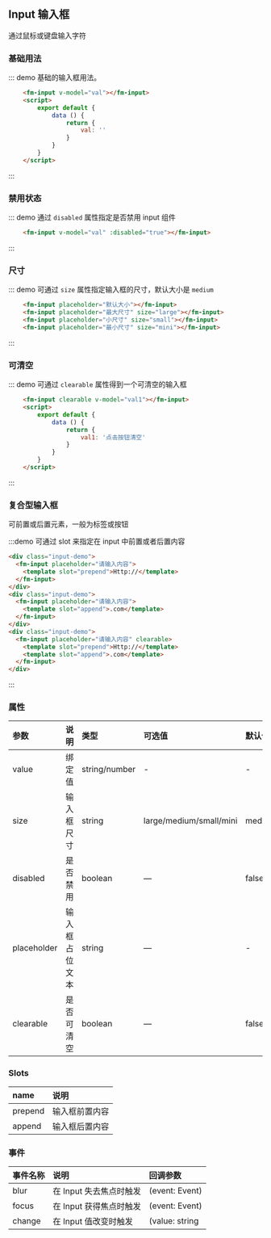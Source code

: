 <script>
    export default {
        data () {
            return {
                val: '',
                val1: '点击按钮清空'
            }
        },

        watch: {
            val (value) {
                console.log('input value', value);
            }
        }
    }
</script>
<style>
    .input-demo {
        margin-bottom: 15px;
    }
</style>   
## Input 输入框
通过鼠标或键盘输入字符

### 基础用法

::: demo 基础的输入框用法。
```html
    <fm-input v-model="val"></fm-input> 
    <script>
        export default {
            data () {
                return {
                    val: ''
                }
            }
        }
    </script>    
```
:::

### 禁用状态
::: demo 通过 `disabled` 属性指定是否禁用 input 组件
```html
    <fm-input v-model="val" :disabled="true"></fm-input>   
```
:::

### 尺寸
::: demo 可通过 `size` 属性指定输入框的尺寸，默认大小是 `medium`
```html
    <fm-input placeholder="默认大小"></fm-input>   
    <fm-input placeholder="最大尺寸" size="large"></fm-input>
    <fm-input placeholder="小尺寸" size="small"></fm-input>
    <fm-input placeholder="最小尺寸" size="mini"></fm-input>
```
:::

### 可清空

::: demo 可通过 `clearable` 属性得到一个可清空的输入框
```html
    <fm-input clearable v-model="val1"></fm-input>
    <script>
        export default {
            data () {
                return {
                    val1: '点击按钮清空'
                }
            }
        }
    </script>   
```
:::

### 复合型输入框
可前置或后置元素，一般为标签或按钮

:::demo 可通过 slot 来指定在 input 中前置或者后置内容
```html
<div class="input-demo">
  <fm-input placeholder="请输入内容">
    <template slot="prepend">Http://</template>
  </fm-input>
</div>
<div class="input-demo">
  <fm-input placeholder="请输入内容">
    <template slot="append">.com</template>
  </fm-input>
</div>
<div class="input-demo">
  <fm-input placeholder="请输入内容" clearable>
    <template slot="prepend">Http://</template>
    <template slot="append">.com</template>
  </fm-input>
</div>
``` 
:::

### 属性
| 参数      | 说明          | 类型      | 可选值                           | 默认值  |
| :---------- | :-------------- | :---------- | :--------------------------------  | :-------- |
| value | 绑定值 | string/number | - | - |
| size | 输入框尺寸 | string | large/medium/small/mini | medium |
| disabled | 是否禁用 | boolean | — | false |
| placeholder | 输入框占位文本	 | string | — | - |
| clearable | 是否可清空	 | boolean | — | false |

### Slots
| name      | 说明          |
| :---------- | :-------------- |
| prepend | 输入框前置内容 | 
| append | 输入框后置内容 | 

### 事件
| 事件名称	      | 说明          | 回调参数 |
| :---------- | :-------------- | :---------- |
| blur | 在 Input 失去焦点时触发 | (event: Event) |
| focus | 在 Input 获得焦点时触发 | (event: Event) |
| change | 在 Input 值改变时触发 | (value: string | number) |

